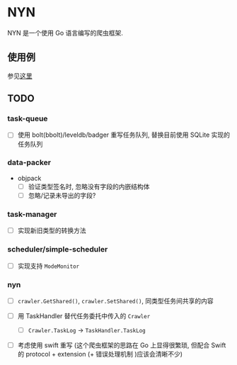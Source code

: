 # NYN

NYN 是一个使用 Go 语言编写的爬虫框架. 

## 使用例

参见[这里](./examples)

## TODO

### task-queue

* [ ] 使用 bolt(bbolt)/leveldb/badger 重写任务队列, 替换目前使用 SQLite 实现的任务队列

### data-packer

* objpack
  * [ ] 验证类型签名时, 忽略没有字段的内嵌结构体
  * [ ] 忽略/记录未导出的字段?

### task-manager

* [ ] 实现新旧类型的转换方法

### scheduler/simple-scheduler

* [ ] 实现支持 `ModeMonitor`

### nyn

* [ ] `crawler.GetShared()`, `crawler.SetShared()`, 同类型任务间共享的内容
* [ ] 用 TaskHandler 替代任务委托中传入的 `Crawler`
  * [ ] `Crawler.TaskLog` -> `TaskHandler.TaskLog`
* [ ] 考虑使用 swift 重写 (这个爬虫框架的思路在 Go 上显得很繁琐, 但配合 Swift 的 protocol + extension (+ 错误处理机制 )应该会清晰不少)

